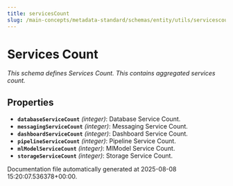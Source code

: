 ```yaml
---
title: servicesCount
slug: /main-concepts/metadata-standard/schemas/entity/utils/servicescount
---
```


# Services Count

*This schema defines Services Count. This contains aggregated services count.*

## Properties

- **`databaseServiceCount`** *(integer)*: Database Service Count.
- **`messagingServiceCount`** *(integer)*: Messaging Service Count.
- **`dashboardServiceCount`** *(integer)*: Dashboard Service Count.
- **`pipelineServiceCount`** *(integer)*: Pipeline Service Count.
- **`mlModelServiceCount`** *(integer)*: MlModel Service Count.
- **`storageServiceCount`** *(integer)*: Storage Service Count.


Documentation file automatically generated at 2025-08-08 15:20:07.536378+00:00.
